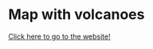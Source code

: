 # Map with volcanoes

[Click here to go to the website!](https://unruffled-pasteur-fb5da7.netlify.app/)
